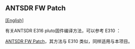 ## ANTSDR FW Patch 

[[English]](../../../../device_and_usage_manual/ANTSDR_E_Series_Module/ANTSDR_E316_Reference_Manual/Antsdr-fw-patch.html)

有关ANTSDR E316 pluto固件编译方法，可以参考 E310 ：

[ANTSDR FW Patch](../ANTSDR_E310_Reference_Manual/Antsdr-fw-patch_cn.md)，其方法与 E310 类似，同样适用与本项目。